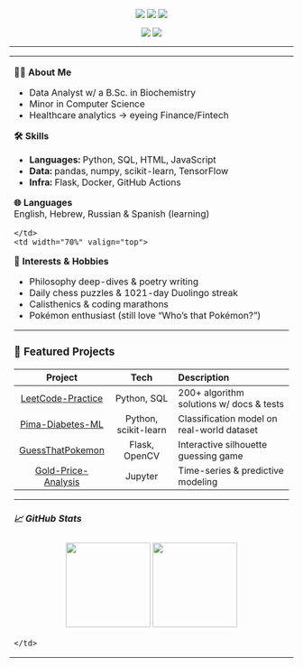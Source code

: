 <!-- BADGES: build status, languages -->
<p align="center">
  <a href="https://github.com/YosefMend/leetcode-practice"><img src="https://img.shields.io/badge/LeetCode–Practice-blue?logo=leetcode&style=flat-square"/></a>
  <a href="https://github.com/YosefMend/Pima-Diabetes-ML"><img src="https://img.shields.io/badge/Pima–Diabetes–ML-red?logo=tensorflow&style=flat-square"/></a>
  <a href="https://github.com/YosefMend/GuessThatPokemon"><img src="https://img.shields.io/badge/GuessThatPokemon-green?logo=python&style=flat-square"/></a>
</p>

<div align="center">
  <a href="https://linkedin.com/in/yosef-mendelson"><img src="https://img.shields.io/badge/LinkedIn–YosefMend-blue?logo=linkedin&style=flat-square"/></a>
  <a href="mailto:yosefmendelson28@gmail.com"><img src="https://img.shields.io/badge/Email–yosefmendelson28@gmail.com-grey?logo=gmail&style=flat-square"/></a>
</div>

---

<table width="100%">
  <tr>
    <td width="30%" valign="top">

**👨‍🔬 About Me**  
- Data Analyst w/ a B.Sc. in Biochemistry  
- Minor in Computer Science  
- Healthcare analytics → eyeing Finance/Fintech  

**🛠️ Skills**  
- **Languages:** Python, SQL, HTML, JavaScript  
- **Data:** pandas, numpy, scikit-learn, TensorFlow  
- **Infra:** Flask, Docker, GitHub Actions  

**🌐 Languages**  
English, Hebrew, Russian & Spanish (learning)  

    </td>
    <td width="70%" valign="top">

**🎯 Interests & Hobbies**  
- Philosophy deep-dives & poetry writing  
- Daily chess puzzles & 1021-day Duolingo streak  
- Calisthenics & coding marathons  
- Pokémon enthusiast (still love “Who’s that Pokémon?”)

---

### 📂 Featured Projects

| Project | Tech | Description |
|:-------:|:----:|:-----------|
| [LeetCode-Practice](https://github.com/YosefMend/leetcode-practice) | Python, SQL | 200+ algorithm solutions w/ docs & tests |
| [Pima-Diabetes-ML](https://github.com/YosefMend/Pima-Diabetes-ML) | Python, scikit-learn | Classification model on real-world dataset |
| [GuessThatPokemon](https://github.com/YosefMend/GuessThatPokemon) | Flask, OpenCV | Interactive silhouette guessing game |
| [Gold-Price-Analysis](https://github.com/YosefMend/Gold-Price-Data-Analysis) | Jupyter | Time-series & predictive modeling |

---

##### 📈 GitHub Stats
<p align="center">
  <img height="150" src="https://github-readme-stats.vercel.app/api?username=YosefMend&show_icons=true&theme=radical"/>
  <img height="150" src="https://github-readme-stats.vercel.app/api/top-langs/?username=YosefMend&layout=compact&theme=radical"/>
</p>

    </td>
  </tr>
</table>
